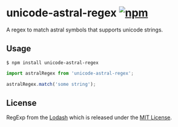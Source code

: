 # unicode-astral-regex [![npm](https://img.shields.io/npm/dm/unicode-astral-regex.svg)](https://www.npmjs.com/package/unicode-astral-regex)

A regex to match astral symbols that supports unicode strings.

## Usage

```shell
$ npm install unicode-astral-regex
```

```js
import astralRegex from 'unicode-astral-regex';

astralRegex.match('some string');
```

## License

RegExp from the [Lodash](https://github.com/lodash/lodash) which is
released under the
[MIT License](https://raw.githubusercontent.com/lodash/lodash/4.14.1/LICENSE).
